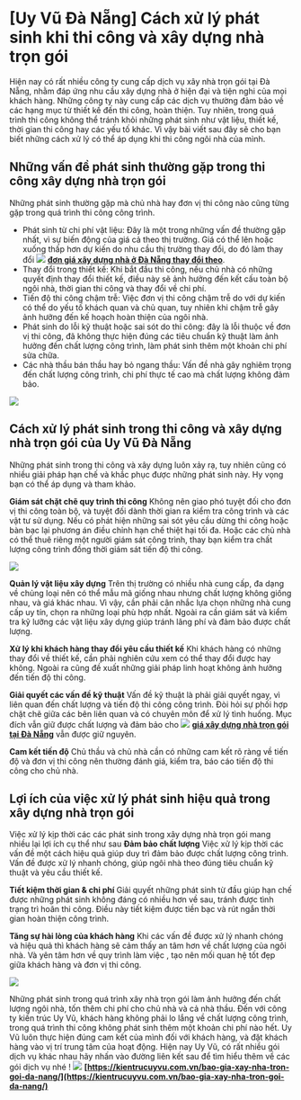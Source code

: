 # [Uy Vũ Đà Nẵng] Cách xử lý phát sinh khi thi công và xây dựng nhà trọn gói       
Hiện nay có rất nhiều công ty cung cấp dịch vụ xây nhà trọn gói tại Đà Nẵng, nhằm đáp ứng nhu cầu xây dựng nhà ở hiện đại và tiện nghi của mọi khách hàng. Những công ty này cung cấp các dịch vụ thường đảm bảo về các hạng mục từ thiết kế đến thi công, hoàn thiện. Tuy nhiên, trong quá trình thi công không thể tránh khỏi những phát sinh như vật liệu, thiết kế, thời gian thi công hay các yếu tố khác. Vì vậy bài viết sau đây sẽ cho bạn biết những cách xử lý có thể áp dụng khi thi công ngôi nhà của mình.

## Những vấn đề phát sinh thường gặp trong thi công xây dựng nhà trọn gói
Những phát sinh thường gặp mà chủ nhà hay đơn vị thi công nào cũng từng gặp trong quá trình thi công công trình.
- Phát sinh từ chi phí vật liệu: Đây là một trong những vấn đề thường gặp nhất, vì sự biến động của giá cả theo thị trường. Giá có thể lên hoặc xuống thấp hơn dự kiến do nhu cầu thị trường thay đổi, do đó làm thay đổi ![](https://i.imgur.com/JuVpYml.gif) **[đơn giá xây dựng nhà ở Đà Nẵng thay đổi theo](https://voz.vn/u/lamkhactien.2044808/about)**. 
- Thay đổi trong thiết kế: Khi bắt đầu thi công, nếu chủ nhà có những quyết định thay đổi thiết kế, điều này sẽ ảnh hưởng đến kết cấu toàn bộ ngôi nhà, thời gian thi công và thay đổi về chi phí.
- Tiến độ thi công chậm trễ: Việc đơn vị thi công chậm trễ do với dự kiến có thể do yếu tố khách quan và chủ quan, tuy nhiên khi chậm trễ gây ảnh hưởng đến kế hoạch hoàn thiện của ngôi nhà.
- Phát sinh do lỗi kỹ thuật hoặc sai sót do thi công: đây là lỗi thuộc về đơn vị thi công, đã không thực hiện đúng các tiêu chuẩn kỹ thuật làm ảnh hưởng đến chất lượng công trình, làm phát sinh thêm một khoản chi phí sửa chữa. 
- Các nhà thầu bán thầu hay bỏ ngang thầu: Vấn đề nhà gây nghiêm trọng đến chất lượng công trình, chi phí thực tế cao mà chất lượng không đảm bảo.

![](https://i.imgur.com/eRoYU9L.jpeg)

## Cách xử lý phát sinh trong thi công và xây dựng nhà trọn gói của Uy Vũ Đà Nẵng 
Những phát sinh trong thi công và xây dựng luôn xảy rạ, tuy nhiên cũng có nhiều giải pháp  hạn chế và khắc phục được những phát sinh này. Hy vọng bạn có thể áp dụng và tham khảo.

**Giám sát chặt chẽ quy trình thi công**
Không nên giao phó tuyệt đối cho đơn vị thi công toàn bộ, và tuyệt đối dành thời gian ra kiểm tra công trình và các vật tư sử dụng. Nếu có phát hiện những sai sót yêu cầu dừng thi công hoặc bàn bạc lại phương án điều chỉnh hạn chế thiệt hại tối đa. Hoặc các chủ nhà có thể thuê riêng một người giám sát công trình, thay bạn kiểm tra chất lượng công trình đồng thời giám sát tiến độ thi công.

![](https://i.imgur.com/w5uQFQr.jpeg)

**Quản lý vật liệu xây dựng**
Trên thị trường có nhiều nhà cung cấp, đa dạng về chủng loại nên có thể mẫu mã giống nhau nhưng chất lượng không giống nhau, và giá khác nhau. Vì vậy, cần phải cân nhắc lựa chọn những nhà cung cấp uy tín, chọn ra những loại phù hợp nhất. 
Ngoài ra cần giám sát và kiểm tra kỹ lưỡng các vật liệu xây dựng giúp tránh lãng phí và đảm bảo được chất lượng.

**Xử lý khi khách hàng thay đổi yêu cầu thiết kế**
Khi khách hàng có những thay đổi về thiết kế, cần phải nghiên cứu xem có thể thay đổi được hay không. Ngoài ra cũng đề xuất những giải pháp linh hoạt không ảnh hưởng đến tiến độ thi công. 

**Giải quyết các vấn đề kỹ thuật**
Vấn đề kỹ thuật là phải giải quyết ngay, vì liên quan đến chất lượng và tiến độ thi công công trình. Đòi hỏi sự phối hợp chặt chẽ giữa các bên liên quan và có chuyên môn để xử lý tình huống. Mục đích vẫn giữ được chất lượng và đảm bảo cho ![](https://i.imgur.com/JuVpYml.gif) **[giá xây dựng nhà trọn gói tại Đà Nẵng](https://fitinline.com/profile/raymondhudson/about/)** vẫn được giữ nguyên.

**Cam kết tiến độ**
Chủ thầu và chủ nhà cần có những cam kết rõ ràng về tiến độ và đơn vị thi công nên thường đánh giá, kiểm tra, báo cáo tiến độ thi công cho chủ nhà. 

## Lợi ích của việc xử lý phát sinh hiệu quả trong xây dựng nhà trọn gói 
Việc xử lý kịp thời các các phát sinh trong xây dựng nhà trọn gói mang nhiều lại lợi ích cụ thể  như sau
**Đảm bảo chất lượng** 
Việc xử lý kịp thời các vấn đề một cách hiệu quả giúp duy trì đảm bảo được chất lượng công trình. Vấn đề được xử lý nhanh chóng, giúp ngôi nhà theo đúng tiêu chuẩn kỹ thuật và yêu cầu thiết kế.

**Tiết kiệm thời gian & chi phí** 
Giải quyết những phát sinh từ đầu giúp hạn chế được những phát sinh không đáng có nhiều hơn về sau, tránh được tình trạng trì hoãn thi công. Điều này tiết kiệm được tiền bạc và rút ngắn thời gian hoàn thiện công trình.

**Tăng sự hài lòng của khách hàng**
Khi các vấn đề được xử lý nhanh chóng và hiệu quả thì khách hàng sẽ cảm thấy an tâm hơn về chất lượng của ngôi nhà. Và yên tâm hơn về quy trình làm việc , tạo nên mối quan hệ tốt đẹp giữa khách hàng và đơn vị thi công.

![](https://i.imgur.com/eCjXk6i.jpeg)

Những phát sinh trong quá trình xây nhà trọn gói làm ảnh hưởng đến chất lượng ngôi nhà, tốn thêm chi phí cho chủ nhà và cả nhà thầu. Đến với công ty kiến trúc Uy Vũ, khách hàng không phải lo lắng về chất lượng công trình, trong quá trình thi công không phát sinh thêm một khoản chi phí nào hết. Uy Vũ luôn thực hiện đúng cam kết của mình đối với khách hàng, và đặt khách hàng vào vị trí trung tâm của hoạt động. Hiện nay Uy Vũ, có rất nhiều gói dịch vụ khác nhau hãy nhấn vào đường liên kết sau để tìm hiểu thêm về các gói dịch vụ nhé ! ![](https://i.imgur.com/JuVpYml.gif) **[https://kientrucuyvu.com.vn/bao-gia-xay-nha-tron-goi-da-nang/](https://kientrucuyvu.com.vn/bao-gia-xay-nha-tron-goi-da-nang/)**
